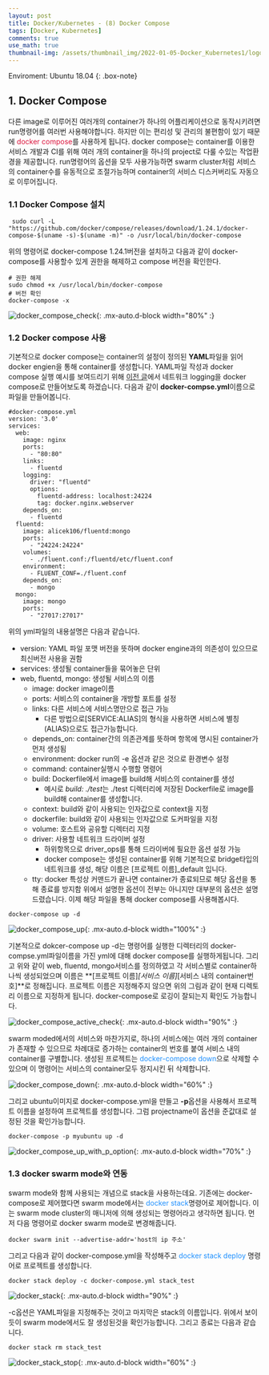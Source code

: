 ```yaml
---
layout: post
title: Docker/Kubernetes - (8) Docker Compose
tags: [Docker, Kubernetes]
comments: true
use_math: true
thumbnail-img: /assets/thumbnail_img/2022-01-05-Docker_Kubernetes1/logo.png
---
```


Enviroment: Ubuntu 18.04 
{: .box-note}
## 1. Docker Compose
다른 image로 이루어진 여러개의 container가 하나의 어플리케이션으로 동작시키려면 run명령어를 여러번 사용해야합니다. 하지만 이는 편리성 및 관리의 불편함이 있기 때문에 <span style="color:Crimson">docker compose</span>를 사용하게 됩니다. docker compose는 container를 이용한 서비스 개발과 CI를 위해 여러 개의 container을 하나의 project로 다룰 수있는 작업환경을 제공합니다. run명령어의 옵션을 모두 사용가능하면 swarm cluster처럼 서비스의 container수를 유동적으로 조절가능하며 container의 서비스 디스커버리도 자동으로 이루어집니다. 

### 1.1 Docker Compose 설치 

```
 sudo curl -L "https://github.com/docker/compose/releases/download/1.24.1/docker-compose-$(uname -s)-$(uname -m)" -o /usr/local/bin/docker-compose
```

위의 명령어로 docker-compose 1.24.1버전을 설치하고 다음과 같이 docker-compose를 사용할수 있게 권한을 해제하고 compose 버전을 확인한다.

```
# 권한 해제
sudo chmod +x /usr/local/bin/docker-compose
# 버전 확인
docker-compose -x
```


![docker_compose_check](https://da2so.github.io/assets/post_img/2022-01-15-Docker_Kubernetes8/1.png){: .mx-auto.d-block width="80%" :}

### 1.2 Docker compose 사용

기본적으로 docker compose는 container의 설정이 정의된 **YAML**파일을 읽어 docker engien을 통해 container를 생성합니다. YAML파일 작성과 docker compose 실행 예시를 보여드리기 위해 [이전 글](https://da2so.github.io/2022-01-07-Docker_Kubernetes3/)에서 네트워크 logging을 docker compose로 만들어보도록 하겠습니다. 다음과 같이 **docker-compse.yml**이름으로 파일을 만들어봅니다.

```
#docker-compose.yml
version: '3.0'
services:
  web:
    image: nginx
    ports:
      - "80:80"
    links:
      - fluentd
    logging:
      driver: "fluentd"
      options:
        fluentd-address: localhost:24224
        tag: docker.nginx.webserver
    depends_on:
      - fluentd
  fluentd:
    image: alicek106/fluentd:mongo
    ports:
      - "24224:24224"
    volumes:
      - ./fluent.conf:/fluentd/etc/fluent.conf
    environment:
      - FLUENT_CONF=./fluent.conf
    depends_on:
      - mongo
  mongo:
    image: mongo
    ports:
      - "27017:27017"

```

위의 yml파일의 내용설명은 다음과 같습니다.

- version: YAML 파일 포맷 버전을 뜻하며 docker engine과의 의존성이 있으므로 최신버전 사용을 권함
- services:	생성될 container들을 묶어놓은 단위
- web, fluentd, mongo: 생성될 서비스의 이름
	- image: docker image이름
	- ports: 서비스의 container을 개방할 포트를 설정
	- links: 다른 서비스에 서비스명만으로 접근 가능
		- 다른 방법으로[SERVICE:ALIAS]의 형식을 사용하면 서비스에 별칭(ALIAS)으로도 접근가능합니다.
	- depends_on: container간의 의존관계를 뜻하며 항목에 명시된 container가 먼저 생성됨
	- environment: docker run의 -e 옵션과 같은 것으로 환경변수 설정
	- command: container실행시 수행할 명령어
	- build: Dockerfile에서 image를 build해 서비스의 container를 생성
		- 예시로 *build: ./test*는 ./test 디렉터리에 저장된 Dockerfile로 image를 build해 container를 생성합니다.
	- context: build와 같이 사용되는 인자값으로 context을 지정
	- dockerfile: build와 같이 사용되는 인자값으로 도커파일을 지정
	- volume: 호스트와 공유할 디렉터리 지정
	- driver: 사용할 네트워크 드라이버 설정
		- 하위항목으로 driver_ops를 통해 드라이버에 필요한 옵션 설정 가능
		- docker compose는 생성된 container를 위해 기본적으로 bridge타입의 네트워크를 생성, 해당 이름은 [프로젝트 이름]\_default 입니다.
	- tty: docker 특성상 커맨드가 끝나면 container가 종료되므로 해당 옵션을 통해 종료를 방지함
위에서 설명한 옵션이 전부는 아니지만 대부분의 옵션은 설명드렸습니다. 이제 해당 파일을 통해 docker compose를 사용해봅시다.

```
docker-compose up -d
```

![docker_compose_up](https://da2so.github.io/assets/post_img/2022-01-15-Docker_Kubernetes8/2.png){: .mx-auto.d-block width="100%" :}

기본적으로 dokcer-compose up -d는 명령어를 실행한 디렉터리의 docker-compse.yml파일이름을 가진 yml에 대해 docker compose를 실행하게됩니다. 그리고 위와 같이 web, fluentd, mongo서비스를 정의하였고 각 서비스별로 container하나씩 생성되었으며 이름은 **[프로젝트 이름]_[서비스 이름]_[서비스 내의 container번호]**로 정해집니다. 프로젝트 이름은 지정해주지 않으면 위의 그림과 같이 현재 디렉토리 이름으로 지정하게 됩니다. docker-compose로 로깅이 잘되는지 확인도 가능합니다.

![docker_compose_active_check](https://da2so.github.io/assets/post_img/2022-01-15-Docker_Kubernetes8/7.png){: .mx-auto.d-block width="90%" :}


swarm moded에서의 서비스와 마찬가지로, 하나의 서비스에는 여러 개의 container가 존재할 수 있으므로 차례대로 증가하는 container의 번호를 붙여 서비스 내의 container를 구별합니다. 생성된 프로젝트는 <span style="color:DodgerBlue">docker-compose down</span>으로 삭제할 수 있으며 이 명령어는 서비스의 container모두 정지시킨 뒤 삭제합니다. 

![docker_compose_down](https://da2so.github.io/assets/post_img/2022-01-15-Docker_Kubernetes8/3.png){: .mx-auto.d-block width="60%" :}

그리고 ubuntu이미지로 docker-compose.yml을 만들고 **-p**옵션을 사용해서 프로젝트 이름을 설정하여 프로젝트를 생성합니다. 그럼 projectname이 옵션을 준값대로 설정된 것을 확인가능합니다.

```
docker-compose -p myubuntu up -d
```

![docker_compose_up_with_p_option](https://da2so.github.io/assets/post_img/2022-01-15-Docker_Kubernetes8/4.png){: .mx-auto.d-block width="70%" :}

### 1.3 docker swarm mode와 연동

swarm mode와 함께 사용되는 개념으로 stack을 사용하는데요. 기존에는 docker-compose로 제어했다면 swarm mode에서는 <span style="color:DodgerBlue">docker stack</span>명령어로 제어합니다. 이는 swarm mode cluster의 매니저에 의해 생성되는 명령어라고 생각하면 됩니다. 먼저 다음 명령어로 docker swarm mode로 변경해줍니다.

```
docker swarm init --advertise-addr='host의 ip 주소'
```

그리고 다음과 같이 docker-compose.yml을 작성해주고 <span style="color:DodgerBlue">docker stack deploy</span> 명령어로 프로젝트를 생성합니다.


```
docker stack deploy -c docker-compose.yml stack_test
```

![docker_stack](https://da2so.github.io/assets/post_img/2022-01-15-Docker_Kubernetes8/5.png){: .mx-auto.d-block width="90%" :}


-c옵션은 YAML파일을 지정해주는 것이고 마지막은 stack의 이름입니다. 위에서 보이듯이 swarm mode에서도 잘 생성된것을 확인가능합니다. 그리고 종료는 다음과 같습니다.

```
docker stack rm stack_test
```

![docker_stack_stop](https://da2so.github.io/assets/post_img/2022-01-15-Docker_Kubernetes8/6.png){: .mx-auto.d-block width="60%" :}







